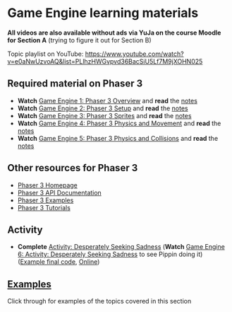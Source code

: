 # Game Engine learning materials

**All videos are also available without ads via YuJa on the course Moodle for Section A** (trying to figure it out for Section B)

Topic playlist on YouTube: <https://www.youtube.com/watch?v=e0aNwUzvoAQ&list=PLlhzHWGvpvd36BacSiU5Lf7M9jXOHN025>

## Required material on Phaser 3

- **Watch** [Game Engine 1: Phaser 3 Overview](https://youtu.be/e0aNwUzvoAQ) and **read** the [notes](./phaser-3-overview.md)
- **Watch** [Game Engine 2: Phaser 3 Setup](https://youtu.be/b3T7XxAn_lE) and **read** the [notes](./phaser-3-setup.md)
- **Watch** [Game Engine 3: Phaser 3 Sprites](https://youtu.be/pDiG0q1HHug) and **read** the [notes](./phaser-3-sprites.md)
- **Watch** [Game Engine 4: Phaser 3 Physics and Movement](https://youtu.be/tcau0o7g1MQ) and **read** the [notes](./phaser-3-physics-and-movement.md)
- **Watch** [Game Engine 5: Phaser 3 Physics and Collisions](https://youtu.be/NOeh5LdFvPc) and **read** the [notes](./phaser-3-physics-and-collisions.md)

## Other resources for Phaser 3

- [Phaser 3 Homepage](https://phaser.io/)
- [Phaser 3 API Documentation](https://photonstorm.github.io/phaser3-docs/)
- [Phaser 3 Examples](https://phaser.io/examples)
- [Phaser 3 Tutorials](https://phaser.io/news/category/tutorial)

## Activity

- **Complete** [Activity: Desperately Seeking Sadness](../activities/desperately-seeking-sadness.md) (**Watch** [Game Engine 6: Activity: Desperately Seeking Sadness](https://youtu.be/AJaFQcQuXrw) to see Pippin doing it) ([Example final code](https://github.com/pippinbarr/cart263/tree/main/examples/game-engine/desperately-seeking-sadness/), [Online](https://pippinbarr.com/cart263/examples/game-engine/desperately-seeking-sadness/))

## [Examples](../../examples/#game-engine)

Click through for examples of the topics covered in this section
